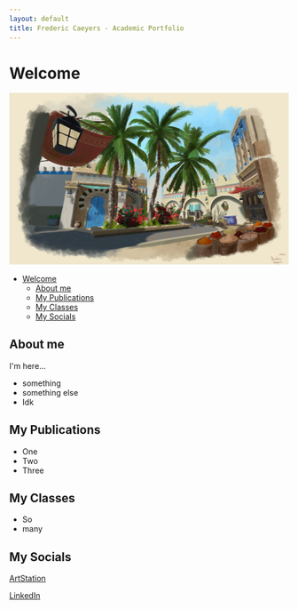 ```yaml
---
layout: default
title: Frederic Caeyers - Academic Portfolio
---
```


# Welcome 

![Featured Image](/assets/Marketplace.png) 

- [Welcome](#welcome)
  - [About me](#about-me)
  - [My Publications](#my-publications)
  - [My Classes](#my-classes)
  - [My Socials](#my-socials)


## About me

I'm here...
-  something
-  something else
-  Idk

## My Publications

-  One
-  Two
-  Three

## My Classes

-  So
-  many

## My Socials

[ArtStation](https://fredericcaeyers.artstation.com/)

[LinkedIn](https://www.linkedin.com/in/frederic-caeyers-m-a-713601173/)